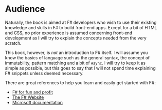 # Audience

Naturally, the book is aimed at F# developers who wish to use their existing knowledge and skills in F# to build front-end apps. Except for a bit of HTML and CSS, no prior experience is assumed concerning front-end development as I will try to explain the concepts needed from the very scratch.

This book, however, is *not* an introduction to F# itself. I will assume you know the basics of language such as the general syntax, the concept of immutability, pattern matching and a bit of `Async`. I will try to keep it as simple as possible, but this goes to say that I will not spend time explaining F# snippets unless deemed necessary.

There are great references to help you learn and easily get started with F#:
 - [F# for fun and profit][fun-and-profit]
 - [The F# Website][fsharp-website]
 - [Microsoft documentation][msdocs]


[fun-and-profit]:https://fsharpforfunandprofit.com/
[fsharp-website]:https://fsharp.org/learn.html
[msdocs]:https://docs.microsoft.com/en-us/dotnet/fsharp/
